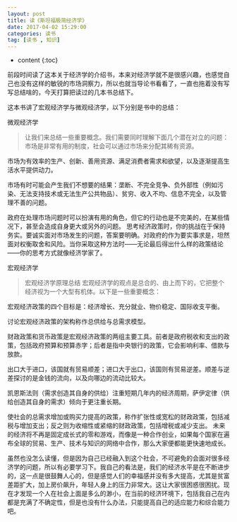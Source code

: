 ```yaml
---
layout: post
title: 读《斯坦福极简经济学》
date: 2017-04-02 15:29:00
categories: 读书
tag: [读书 , 知识]
---
```



* content
{:toc}


前段时间读了这本关于经济学的介绍书，本来对经济学就不是很感兴趣，也感觉自己也没有这样的敏锐的市场洞察力，所以也就当导论书看看了，一直也拖着没有写写总结啥的，今天打算把读过的几本书总结下。

这本书讲了宏观经济学与微观经济学，以下分别是书中的总结：

微观经济学

> 让我们来总结一些重要概念。我们需要同时理解下面几个潜在对立的问题：
  市场是非常有用的制度，社会可以通过市场来分配其稀有资源。

  市场为有效率的生产、创新、善用资源、满足消费者需求和欲望，以及逐渐提高生活水平提供动力。 

  市场有时可能会产生我们不想要的结果：垄断、不完全竞争、负外部性（例如污染、无法支持技术或无法生产公共物品）、贫穷、收入不均、信息不完全，以及管理不善的问题。 

  政府在处理市场问题时可以扮演有用的角色，但它的行动也是不完美的，在某些情况下，甚至会造成自身更大或另外的问题。 思考经济政策时，你的挑战在于保持务实。要诚实面对市场发生的问题，答案要明确。对政府的作为要实事求是，坦然面对权衡取舍和风险。当你采取这种方法时——无论最后得出什么样的政策结论——你的思考方式就像经济学家了。

宏观经济学

> 宏观经济学原理总结 宏观经济学的观点是总合的、由上而下的，它把整个经济视为一个大型有机体。以下是一些重要概念： 

宏观经济政策的四个目标是：经济增长、充分就业、物价稳定、国际收支平衡。

讨论宏观经济政策的架构称作总供给与总需求模型。 

财政政策和货币政策是宏观经济政策的两组主要工具。前者是政府税收和支出的政策，包括政府预算和预算赤字；后者是指中央银行的政策，它会影响利率、借款与放款。 

出口大于进口，该国就有贸易顺差；进口大于出口，该国则有贸易逆差。顺差与逆差探讨的是金钱的流向，以及向哪边的流动比较大。

 凯恩斯法则（需求创造其自身的供给）注重短期几年内的经济周期，萨伊定律（供给创造其自身的需求）倾向于更注重长期。 

使社会的总需求增加或购买力提高的政策，称作扩张性或宽松的财政政策，包括减税与增加支出；反之则为收缩性或紧缩的财政政策，包括增税或减少支出。 未来的经济将不再是固定成长式的零和游戏，而像是一种合作创业，如果每个国家在遍布全球的贸易、生产、技术与知识的网络中合作，那么大家便都能更快速地成长。


虽然也没怎么读懂，但是因为自己已经融入到这个社会，不可避免的会面对很多经济学的问题，所以有必要学习下。我自己的看法是，我们的经济水平是在不断进步的，这一点是很鼓舞人心的，但是感觉人们的幸福感并没有多大提高，尤其是贫富差距扩大，加上房价飙升，年轻人身上的压力非常大。这让大家很困惑很困扰。现在才发现一个人在社会上面是多么的渺小，在当前的经济环境下，包括我自己在内都是充满了不确定性，但是也没有什么办法，只能提高自己的适应能力和综合能力吧。





